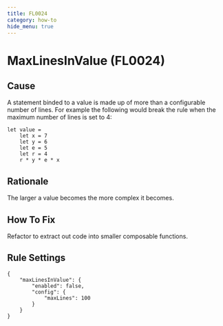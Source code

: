 ```yaml
---
title: FL0024
category: how-to
hide_menu: true
---
```


# MaxLinesInValue (FL0024)

## Cause

A statement binded to a value is made up of more than a configurable number of lines.
For example the following would break the rule when the maximum number of lines is set to 4:

    let value =
		let x = 7
		let y = 6
		let e = 5
		let r = 4
		r * y * e * x

## Rationale

The larger a value becomes the more complex it becomes.

## How To Fix

Refactor to extract out code into smaller composable functions.

## Rule Settings

    {
        "maxLinesInValue": {
            "enabled": false,
            "config": {
                "maxLines": 100
            }
        }
    }
